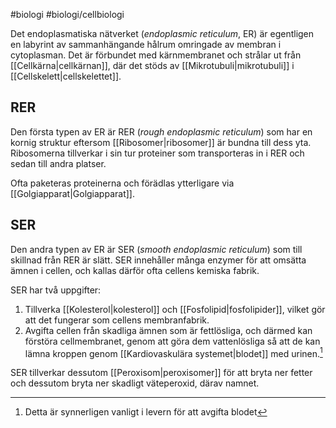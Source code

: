 #biologi #biologi/cellbiologi 

Det endoplasmatiska nätverket (*endoplasmic reticulum*, ER) är egentligen en labyrint av sammanhängande hålrum omringade av membran i cytoplasman. Det är förbundet med kärnmembranet och strålar ut från [[Cellkärna|cellkärnan]], där det stöds av [[Mikrotubuli|mikrotubuli]] i [[Cellskelett|cellskelettet]].
## RER
Den första typen av ER är RER (*rough endoplasmic reticulum*) som har en kornig struktur eftersom [[Ribosomer|ribosomer]] är bundna till dess yta. Ribosomerna tillverkar i sin tur proteiner som transporteras in i RER och sedan till andra platser.

Ofta paketeras proteinerna och förädlas ytterligare via [[Golgiapparat|Golgiapparat]].
## SER
Den andra typen av ER är SER (*smooth endoplasmic reticulum*) som till skillnad från RER är slätt. SER innehåller många enzymer för att omsätta ämnen i cellen, och kallas därför ofta cellens kemiska fabrik.

SER har två uppgifter:
1. Tillverka [[Kolesterol|kolesterol]] och [[Fosfolipid|fosfolipider]], vilket gör att det fungerar som cellens membranfabrik.
2. Avgifta cellen från skadliga ämnen som är fettlösliga, och därmed kan förstöra cellmembranet, genom att göra dem vattenlösliga så att de kan lämna kroppen genom [[Kardiovaskulära systemet|blodet]] med urinen.[^1]

SER tillverkar dessutom [[Peroxisom|peroxisomer]] för att bryta ner fetter och dessutom bryta ner skadligt väteperoxid, därav namnet.

[^1]: Detta är synnerligen vanligt i levern för att avgifta blodet